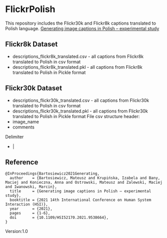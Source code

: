 # FlickrPolish
This repository includes the Flickr30k and Flickr8k captions translated to Polish language.
[Generating image captions in Polish – experimental study](https://ieeexplore.ieee.org/document/9538664)
## Flickr8k Dataset
- descriptions_flickr8k_translated.csv - all captions from Flickr8k translated to Polish in csv format
- descriptions_flickr8k_translated.pkl - all captions from Flickr8k translated to Polish in Pickle format

## Flickr30k Dataset

- descriptions_flickr30k_translated.csv - all captions from Flickr30k translated to Polish in csv format
- descriptions_flickr30k_translated.pkl - all captions from Flickr30k translated to Polish in Pickle format
File csv structure header:
- image_name
- comments

Delimiter
- |

## Reference
```
@InProceedings{Bartosiewicz2021Generating,
  author    = {Bartosiewicz, Mateusz and Krupińska, Izabela and Bany, Maciej and Konieczna, Anna and Ostrowski, Mateusz and Zalewski, Maciej and Iwanowski, Marcin},
  title     = {Generating image captions in Polish – experimental study},
  booktitle = {2021 14th International Conference on Human System Interaction (HSI)},
  year      = {2021},
  pages     = {1-6},
  doi       = {10.1109/HSI52170.2021.9538664},
}
```



Version:1.0
